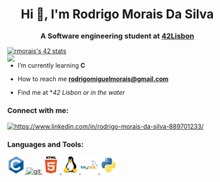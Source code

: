<h1 align="center">Hi 👋, I'm Rodrigo Morais Da Silva
<h3 align="center">A Software engineering student at <a href="https://www.42lisboa.com/">42Lisbon</a></h3>
<a href="https://github.com/oakoudad/badge42"><img src="https://badge.mediaplus.ma/greenbinary/rmorais?UM6P=off" alt="rmorais's 42 stats" /></a>
<img align="right" src="https://hackaday.com/wp-content/uploads/2020/07/spinning-donut-featured.gif" width="550" />


- I’m currently learning **C**

- How to reach me **rodrigomiguelmorais@gmail.com**

- Find me at **42 Lisbon or in the water*

<h3 align="left">Connect with me:</h3>
<p align="left">
<a href="https://www.linkedin.com/in/rodrigo-morais-da-silva-889701233/" target="blank"><img align="center"e src="https://raw.githubusercontent.com/rahuldkjain/github-profile-readme-generator/master/src/images/icons/Social/linked-in-alt.svg" alt="https://www.linkedin.com/in/rodrigo-morais-da-silva-889701233/" height="30" width="40" /></a>
</p>
     

        
<h3 align="left">Languages and Tools:</h3>
<p align="left"> <a href="https://www.cprogramming.com/" target="_blank" rel="noreferrer"> <img src="https://raw.githubusercontent.com/devicons/devicon/master/icons/c/c-original.svg" alt="c" width="40" height="40"/> </a> <a href="https://git-scm.com/" target="_blank" rel="noreferrer"> <img src="https://www.vectorlogo.zone/logos/git-scm/git-scm-icon.svg" alt="git" width="40" height="40"/> </a> <a href="https://www.w3.org/html/" target="_blank" rel="noreferrer"> <img src="https://raw.githubusercontent.com/devicons/devicon/master/icons/html5/html5-original-wordmark.svg" alt="html5" width="40" height="40"/> </a> <a href="https://www.linux.org/" target="_blank" rel="noreferrer"> <img src="https://raw.githubusercontent.com/devicons/devicon/master/icons/linux/linux-original.svg" alt="linux" width="40" height="40"/> </a> <a href="https://www.mysql.com/" target="_blank" rel="noreferrer"> <img src="https://raw.githubusercontent.com/devicons/devicon/master/icons/mysql/mysql-original-wordmark.svg" alt="mysql" width="40" height="40"/> </a> <a href="https://www.python.org" target="_blank" rel="noreferrer"> <img src="https://raw.githubusercontent.com/devicons/devicon/master/icons/python/python-original.svg" alt="python" width="40" height="40"/> </a> </p>
